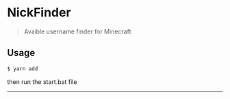 # NickFinder
> Avaible username finder for Minecraft

## Usage

```bash
$ yarn add
```
then run the start.bat file

---